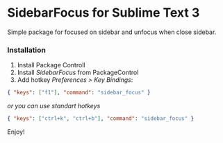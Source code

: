 # SidebarFocus for Sublime Text 3

Simple package for focused on sidebar and unfocus when close sidebar.

### Installation

1. Install Package Controll
2. Install *SidebarFocus* from PackageControl
3. Add hotkey *Preferences > Key Bindings*:
```json
{ "keys": ["f1"], "command": "sidebar_focus" }
```
*or you can use standart hotkeys*
```json
{ "keys": ["ctrl+k", "ctrl+b"], "command": "sidebar_focus" }
```
Enjoy!
